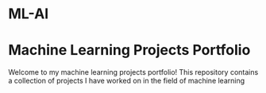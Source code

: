 # ML-AI


# Machine Learning Projects Portfolio

Welcome to my machine learning projects portfolio! This repository contains a collection of projects I have worked on in the field of machine learning
